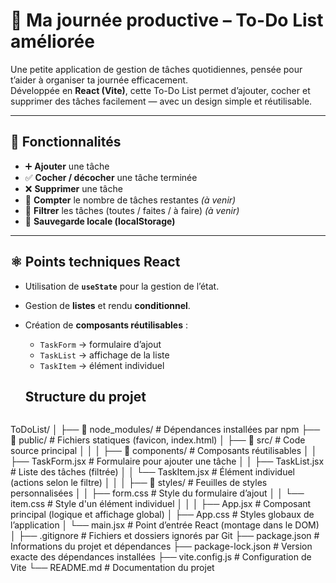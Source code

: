 # 📝 Ma journée productive – To-Do List améliorée

Une petite application de gestion de tâches quotidiennes, pensée pour t’aider à organiser ta journée efficacement.  
Développée en **React (Vite)**, cette To-Do List permet d’ajouter, cocher et supprimer des tâches facilement — avec un design simple et réutilisable.

---

## 🚀 Fonctionnalités

- ➕ **Ajouter** une tâche  
- ✅ **Cocher / décocher** une tâche terminée  
- ❌ **Supprimer** une tâche  
- 🔢 **Compter** le nombre de tâches restantes *(à venir)*  
- 🎯 **Filtrer** les tâches (toutes / faites / à faire) *(à venir)*  
- 💾 **Sauvegarde locale (localStorage)**

---

## ⚛️ Points techniques React

- Utilisation de **`useState`** pour la gestion de l’état.  
- Gestion de **listes** et rendu **conditionnel**.  
- Création de **composants réutilisables** :
  - `TaskForm` → formulaire d’ajout  
  - `TaskList` → affichage de la liste  
  - `TaskItem` → élément individuel

  ## Structure du projet

  ```
ToDoList/
│
├── 📁 node_modules/                 # Dépendances installées par npm
├── 📁 public/                       # Fichiers statiques (favicon, index.html)
│
├── 📁 src/                          # Code source principal
│   │
│   ├── 📁 components/               # Composants réutilisables
│   │   ├── TaskForm.jsx             # Formulaire pour ajouter une tâche
│   │   ├── TaskList.jsx             # Liste des tâches (filtrée)
│   │   └── TaskItem.jsx             # Élément individuel (actions selon le filtre)
│   │
│   ├── 📁 styles/                   # Feuilles de styles personnalisées
│   │   ├── form.css                 # Style du formulaire d’ajout
│   │   └── item.css                 # Style d'un élément individuel
│   │
│   ├── App.jsx                      # Composant principal (logique et affichage global)
│   ├── App.css                      # Styles globaux de l’application
│   └── main.jsx                     # Point d’entrée React (montage dans le DOM)
│
├── .gitignore                       # Fichiers et dossiers ignorés par Git
├── package.json                     # Informations du projet et dépendances
├── package-lock.json                # Version exacte des dépendances installées
├── vite.config.js                   # Configuration de Vite
└── README.md                        # Documentation du projet
  ```